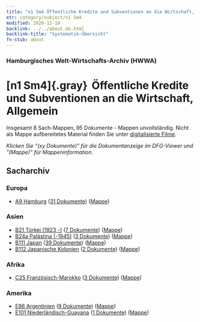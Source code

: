 ```yaml
---
title: "n1 Sm4 Öffentliche Kredite und Subventionen an die Wirtschaft, Allgemein"
etr: category/subject/n1 Sm4
modified: 2020-12-18
backlink: ../../about.de.html
backlink-title: "Systematik-Übersicht"
fn-stub: about
---
```


### Hamburgisches Welt-Wirtschafts-Archiv (HWWA)
# [n1 Sm4]{.gray}&#8201; Öffentliche Kredite und Subventionen an die Wirtschaft, Allgemein&#160; 




Insgesamt 8 Sach-Mappen, 95 Dokumente - Mappen unvollständig.
Nicht als Mappe aufbereitetes Material finden Sie unter [digitalisierte Filme](/film/h1_sh).

_Klicken Sie "(xy Dokumente)" für die Dokumentanzeige im DFG-Viewer und "(Mappe)" für Mappeninformation._

## Sacharchiv




### Europa

- [A9 Hamburg](../../../geo/about.de.html#A9) (<a href="https://dfg-viewer.de/show/?tx_dlf[id]=https://pm20.zbw.eu/mets/sh/1409xx/140905/1449xx/144935/public.mets.de.xml" target="_blank">31 Dokumente</a>) ([Mappe](http://purl.org/pressemappe20/folder/sh/140905,144935))

### Asien

- [B21 Türkei (1923 -)](../../../geo/about.de.html#B21) (<a href="https://dfg-viewer.de/show/?tx_dlf[id]=https://pm20.zbw.eu/mets/sh/1411xx/141111/1449xx/144935/public.mets.de.xml" target="_blank">7 Dokumente</a>) ([Mappe](http://purl.org/pressemappe20/folder/sh/141111,144935))
- [B24a Palästina (-1945)](../../../geo/about.de.html#B24a) (<a href="https://dfg-viewer.de/show/?tx_dlf[id]=https://pm20.zbw.eu/mets/sh/1411xx/141115/1449xx/144935/public.mets.de.xml" target="_blank">3 Dokumente</a>) ([Mappe](http://purl.org/pressemappe20/folder/sh/141115,144935))
- [B111 Japan](../../../geo/about.de.html#B111) (<a href="https://dfg-viewer.de/show/?tx_dlf[id]=https://pm20.zbw.eu/mets/sh/1412xx/141272/1449xx/144935/public.mets.de.xml" target="_blank">39 Dokumente</a>) ([Mappe](http://purl.org/pressemappe20/folder/sh/141272,144935))
- [B112 Japanische Kolonien](../../../geo/about.de.html#B112) (<a href="https://dfg-viewer.de/show/?tx_dlf[id]=https://pm20.zbw.eu/mets/sh/1412xx/141273/1449xx/144935/public.mets.de.xml" target="_blank">2 Dokumente</a>) ([Mappe](http://purl.org/pressemappe20/folder/sh/141273,144935))

### Afrika

- [C25 Französisch-Marokko](../../../geo/about.de.html#C25) (<a href="https://dfg-viewer.de/show/?tx_dlf[id]=https://pm20.zbw.eu/mets/sh/1413xx/141358/1449xx/144935/public.mets.de.xml" target="_blank">3 Dokumente</a>) ([Mappe](http://purl.org/pressemappe20/folder/sh/141358,144935))

### Amerika

- [E86 Argentinien](../../../geo/about.de.html#E86) (<a href="https://dfg-viewer.de/show/?tx_dlf[id]=https://pm20.zbw.eu/mets/sh/1416xx/141692/1449xx/144935/public.mets.de.xml" target="_blank">9 Dokumente</a>) ([Mappe](http://purl.org/pressemappe20/folder/sh/141692,144935))
- [E101 Niederländisch-Guayana](../../../geo/about.de.html#E101) (<a href="https://dfg-viewer.de/show/?tx_dlf[id]=https://pm20.zbw.eu/mets/sh/1416xx/141699/1449xx/144935/public.mets.de.xml" target="_blank">1 Dokumente</a>) ([Mappe](http://purl.org/pressemappe20/folder/sh/141699,144935))


